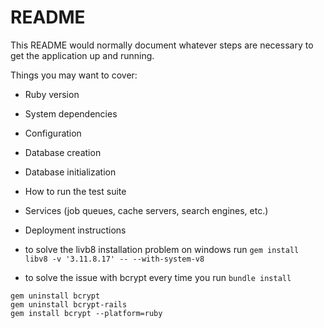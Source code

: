 # README

This README would normally document whatever steps are necessary to get the
application up and running.

Things you may want to cover:

* Ruby version

* System dependencies

* Configuration

* Database creation

* Database initialization

* How to run the test suite

* Services (job queues, cache servers, search engines, etc.)

* Deployment instructions

* to solve the livb8 installation problem on windows run `gem install libv8 -v '3.11.8.17' -- --with-system-v8`

* to solve the issue with bcrypt every time you run `bundle install`
```
gem uninstall bcrypt
gem uninstall bcrypt-rails
gem install bcrypt --platform=ruby
```
